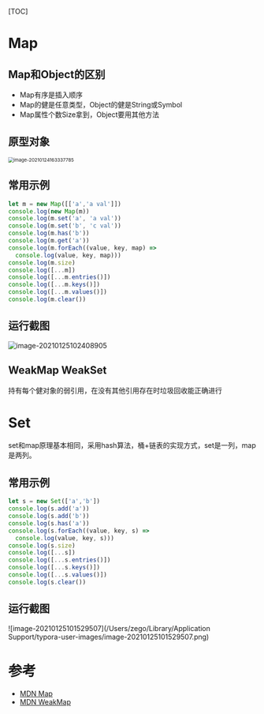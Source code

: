 [TOC]

# Map
## Map和Object的区别
- Map有序是插入顺序
- Map的健是任意类型，Object的健是String或Symbol
- Map属性个数Size拿到，Object要用其他方法

## 原型对象

<img src="https://tva1.sinaimg.cn/large/008eGmZEgy1gmyvf4jrkvj30p00nqn0u.jpg" alt="image-20210124163337785" style="zoom:67%;" />

## 常用示例
```javascript
let m = new Map([['a','a val']])
console.log(new Map(m))
console.log(m.set('a', 'a val'))
console.log(m.set('b', 'c val'))
console.log(m.has('b'))
console.log(m.get('a'))
console.log(m.forEach((value, key, map) =>
  console.log(value, key, map)))
console.log(m.size)
console.log([...m])
console.log([...m.entries()])
console.log([...m.keys()])
console.log([...m.values()])
console.log(m.clear())
```

## 运行截图
![image-20210125102408905](https://tva1.sinaimg.cn/large/008eGmZEgy1gmzqaaqdsdj317s0gi78o.jpg)

## WeakMap WeakSet
持有每个健对象的弱引用，在没有其他引用存在时垃圾回收能正确进行

# Set

set和map原理基本相同，采用hash算法，桶+链表的实现方式，set是一列，map是两列。

## 常用示例
```javascript
let s = new Set(['a','b'])
console.log(s.add('a'))
console.log(s.add('b'))
console.log(s.has('a'))
console.log(s.forEach((value, key, s) =>
  console.log(value, key, s)))
console.log(s.size)
console.log([...s])
console.log([...s.entries()])
console.log([...s.keys()])
console.log([...s.values()])
console.log(s.clear())
```
## 运行截图
![image-20210125101529507](/Users/zego/Library/Application Support/typora-user-images/image-20210125101529507.png)






# 参考
- [MDN Map](https://developer.mozilla.org/zh-CN/docs/Web/JavaScript/Reference/Global_Objects/Map)
- [MDN WeakMap](https://developer.mozilla.org/zh-CN/docs/Web/JavaScript/Reference/Global_Objects/WeakMap)

